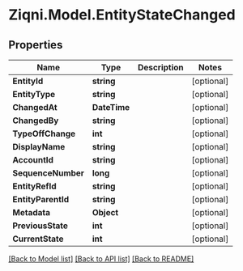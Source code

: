 
# Ziqni.Model.EntityStateChanged

## Properties

Name | Type | Description | Notes
------------ | ------------- | ------------- | -------------
**EntityId** | **string** |  | [optional] 
**EntityType** | **string** |  | [optional] 
**ChangedAt** | **DateTime** |  | [optional] 
**ChangedBy** | **string** |  | [optional] 
**TypeOffChange** | **int** |  | [optional] 
**DisplayName** | **string** |  | [optional] 
**AccountId** | **string** |  | [optional] 
**SequenceNumber** | **long** |  | [optional] 
**EntityRefId** | **string** |  | [optional] 
**EntityParentId** | **string** |  | [optional] 
**Metadata** | **Object** |  | [optional] 
**PreviousState** | **int** |  | [optional] 
**CurrentState** | **int** |  | [optional] 

[[Back to Model list]](../README.md#documentation-for-models)
[[Back to API list]](../README.md#documentation-for-api-endpoints)
[[Back to README]](../README.md)

